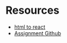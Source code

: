 # Resources

-   [html to react](https://transform.tools/html-to-jsx)
-   [Assignment Github](https://github.com/Learn-with-Sumit/rnext/tree/assignment-1-batch-2)
